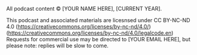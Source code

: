 All podcast content © [YOUR NAME HERE], [CURRENT YEAR].

This podcast and associated materials are licesnsed under CC BY-NC-ND 4.0 (https://creativecommons.org/licenses/by-nc-nd/4.0/) (https://creativecommons.org/licenses/by-nc-nd/4.0/legalcode.en)
Requests for commercial use may be directed to [YOUR EMAIL HERE], but please note: replies will be slow to come.
